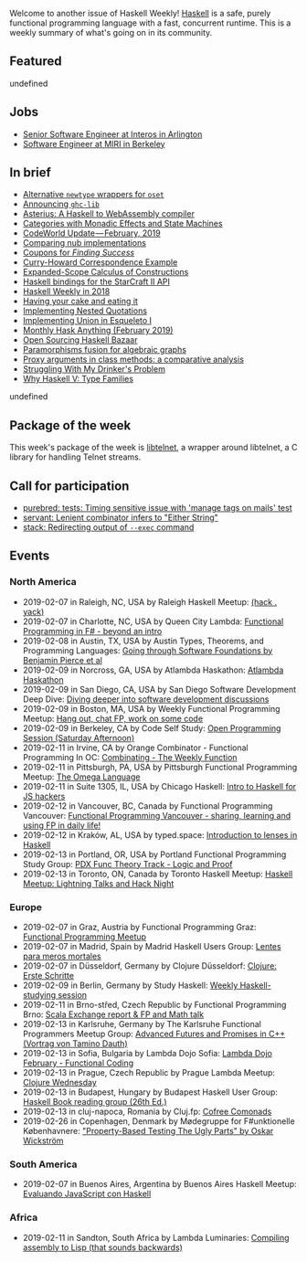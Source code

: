 <!-- 2019-02-07 unpublished -->

Welcome to another issue of Haskell Weekly!
[Haskell](https://www.haskell.org) is a safe, purely functional programming language with a fast, concurrent runtime.
This is a weekly summary of what's going on in its community.

## Featured

undefined

## Jobs

-   [Senior Software Engineer at Interos in Arlington](https://interos.applicantpro.com/jobs/986650-306376.html)
-   [Software Engineer at MIRI in Berkeley](https://intelligence.org/get-involved/#careers)

## In brief

-   [Alternative `newtype` wrappers for `oset`](https://blog.rcook.org/blog/2019/02-newtype-wrappers/)
-   [Announcing `ghc-lib`](https://neilmitchell.blogspot.com/2019/02/announcing-ghc-lib.html)
-   [Asterius: A Haskell to WebAssembly compiler](https://github.com/tweag/asterius/tree/43b66625330ce1d96797fe7bee045c9c3165b9ec)
-   [Categories with Monadic Effects and State Machines](https://coot.me/posts/categories-with-monadic-effects.html)
-   [CodeWorld Update — February, 2019](https://medium.com/@cdsmithus/codeworld-update-february-2019-450902b1cd4e)
-   [Comparing nub implementations](https://andreaspk.github.io/posts/2019-02-01-nub-benchmarks.html)
-   [Coupons for *Finding Success*](https://typeclasses.com/news/2019-02-finding-success-and-failure)
-   [Curry-Howard Correspondence Example](https://cvlad.info/curry-howard/)
-   [Expanded-Scope Calculus of Constructions](https://github.com/MaiaVictor/ESCoC/tree/fbd22beb7a55ebf685bdde33a7eef3105973168a)
-   [Haskell bindings for the StarCraft II API](https://gitlab.com/spacekitteh/sc2hs/tree/377e5b3a52f8170f40afecbe8885ae454c302dd5#readme)
-   [Haskell Weekly in 2018](https://taylor.fausak.me/2019/02/03/haskell-weekly-in-2018/)
-   [Having your cake and eating it](https://medium.com/permutive/having-your-cake-and-eating-it-9f462bf3f908)
-   [Implementing Nested Quotations](https://mpickering.github.io/posts/2019-01-31-nested-brackets.html)
-   [Implementing Union in Esqueleto I](https://www.parsonsmatt.org/2019/01/31/esqueleto_union_i.html)
-   [Monthly Hask Anything (February 2019)](https://www.reddit.com/r/haskell/comments/alrm5v/monthly_hask_anything_february_2019/)
-   [Open Sourcing Haskell Bazaar](https://www.reddit.com/r/haskell/comments/an2slo/open_sourcing_haskell_bazaar_explore_haskell_and/)
-   [Paramorphisms fusion for algebraic graphs](https://blog.nyarlathotep.one/2019/02/paramorphisms-fusion-for-algebraic-graphs/)
-   [Proxy arguments in class methods: a comparative analysis](https://ryanglscott.github.io/2019/02/06/proxy-arguments-in-class-methods/)
-   [Struggling With My Drinker's Problem](https://k-bx.github.io/articles/drinker.html)
-   [Why Haskell V: Type Families](https://mmhaskell.com/blog/2019/2/4/why-haskell-v-type-families)

undefined

## Package of the week

This week's package of the week is [libtelnet](https://hackage.haskell.org/package/libtelnet-0.1.0.0),
a wrapper around libtelnet, a C library for handling Telnet streams.

## Call for participation

-   [purebred: tests: Timing sensitive issue with 'manage tags on mails' test](https://github.com/purebred-mua/purebred/issues/251)
-   [servant: Lenient combinator infers to "Either String"](https://github.com/haskell-servant/servant/issues/1118)
-   [stack: Redirecting output of `--exec` command](https://github.com/commercialhaskell/stack/issues/4556)

## Events

### North America

- 2019-02-07 in Raleigh, NC, USA by Raleigh Haskell Meetup: [(hack . yack)](https://www.meetup.com/Raleigh-Haskell-Meetup/events/nsfsnqyzdbkb/)
- 2019-02-07 in Charlotte, NC, USA by Queen City Lambda: [Functional Programming in F# - beyond an intro ](https://www.meetup.com/Queen-Lambda/events/257649879/)
- 2019-02-08 in Austin, TX, USA by Austin Types, Theorems, and Programming Languages: [Going through Software Foundations by Benjamin Pierce et al](https://www.meetup.com/Austin-Types-Theorems-and-Programming-Languages/events/kbqknnyzdblb/)
- 2019-02-09 in Norcross, GA, USA by Atlambda Haskathon: [Atlambda Haskathon](https://www.meetup.com/Atlambda-Haskathon/events/ggbspqyzdbmb/)
- 2019-02-09 in San Diego, CA, USA by San Diego Software Development Deep Dive: [Diving deeper into software development discussions ](https://www.meetup.com/San-Diego-Software-Development-Deep-Dive/events/mtzbkqyzdbmb/)
- 2019-02-09 in Boston, MA, USA by Weekly Functional Programming Meetup: [Hang out, chat FP, work on some code](https://www.meetup.com/Weekly-Functional-Programming-Meetup/events/vdlnqpyzdbmb/)
- 2019-02-09 in Berkeley, CA by Code Self Study: [Open Programming Session (Saturday Afternoon)](https://www.meetup.com/codeselfstudy/events/dkwpzpyzdbmb/)
- 2019-02-11 in Irvine, CA by Orange Combinator - Functional Programming In OC: [Combinating - The Weekly Function](https://www.meetup.com/orange-combinator/events/lxvjrpyzdbpb/)
- 2019-02-11 in Pittsburgh, PA, USA by Pittsburgh Functional Programming Meetup: [The Omega Language](https://www.meetup.com/Pittsburgh-Functional-Programming-Meetup/events/gctsjlyzdbpb/)
- 2019-02-11 in Suite 1305, IL, USA by Chicago Haskell: [Intro to Haskell for JS hackers](https://www.meetup.com/Chicago-Haskell/events/258457767/)
- 2019-02-12 in Vancouver, BC, Canada by Functional Programming Vancouver: [Functional Programming Vancouver - sharing, learning and using FP in daily life!](https://www.meetup.com/Functional-Programming-Vancouver/events/zjghlqyzdbqb/)
- 2019-02-12 in Kraków, AL, USA by typed.space: [Introduction to lenses in Haskell](https://www.meetup.com/typed-space/events/258561050/)
- 2019-02-13 in Portland, OR, USA by Portland Functional Programming Study Group: [PDX Func Theory Track - Logic and Proof](https://www.meetup.com/Portland-Functional-Programming-Study-Group/events/gwtbcpyzdbrb/)
- 2019-02-13 in Toronto, ON, Canada by Toronto Haskell Meetup: [Haskell Meetup: Lightning Talks and Hack Night](https://www.meetup.com/meetup-group-evRITRtT/events/258082340/)

### Europe

- 2019-02-07 in Graz, Austria by Functional Programming Graz: [Functional Programming Meetup](https://www.meetup.com/Functional-Programming-Graz/events/qbrnrlyzdbkb/)
- 2019-02-07 in Madrid, Spain by Madrid Haskell Users Group: [Lentes para meros mortales](https://www.meetup.com/Haskell-MAD/events/258033850/)
- 2019-02-07 in Düsseldorf, Germany by Clojure Düsseldorf: [Clojure: Erste Schritte](https://www.meetup.com/Clojure-Duesseldorf/events/258139096/)
- 2019-02-09 in Berlin, Germany by Study Haskell: [Weekly Haskell-studying session](https://www.meetup.com/Study-Haskell/events/gwtsqqyzdbmb/)
- 2019-02-11 in Brno-střed, Czech Republic by Functional Programming Brno: [Scala Exchange report & FP and Math talk](https://www.meetup.com/fpbrno/events/258090018/)
- 2019-02-13 in Karlsruhe, Germany by The Karlsruhe Functional Programmers Meetup Group: [Advanced Futures and Promises in C++ (Vortrag von Tamino Dauth)](https://www.meetup.com/The-Karlsruhe-Functional-Programmers-Meetup-Group/events/256845601/)
- 2019-02-13 in Sofia, Bulgaria by Lambda Dojo Sofia: [Lambda Dojo February - Functional Coding](https://www.meetup.com/Lambda-Dojo-Sofia/events/258264522/)
- 2019-02-13 in Prague, Czech Republic by Prague Lambda Meetup: [Clojure Wednesday](https://www.meetup.com/Lambda-Meetup-Group/events/258696043/)
- 2019-02-13 in Budapest, Hungary by Budapest Haskell User Group: [Haskell Book reading group (26th Ed.)](https://www.meetup.com/Bp-HUG/events/257920419/)
- 2019-02-13 in cluj-napoca, Romania by Cluj.fp: [Cofree Comonads](https://www.meetup.com/Cluj-fp/events/258724870/)
- 2019-02-26 in Copenhagen, Denmark by Mødegruppe for F#unktionelle Københavnere: ["Property-Based Testing The Ugly Parts" by Oskar Wickström](https://www.meetup.com/MoedegruppeFunktionelleKoebenhavnere/events/rqbcdlyzdbjc/)

### South America

- 2019-02-07 in Buenos Aires, Argentina by Buenos Aires Haskell Meetup: [Evaluando JavaScript con Haskell](https://www.meetup.com/Buenos-Aires-Haskell-Meetup/events/257540096/)

### Africa

- 2019-02-11 in Sandton, South Africa by Lambda Luminaries: [Compiling assembly to Lisp (that sounds backwards)](https://www.meetup.com/lambda-luminaries/events/rkdhnqyzdbpb/)
